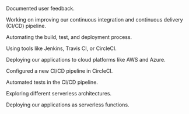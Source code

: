 Documented user feedback.

Working on improving our continuous integration and continuous delivery (CI/CD) pipeline.

Automating the build, test, and deployment process.

Using tools like Jenkins, Travis CI, or CircleCI.

Deploying our applications to cloud platforms like AWS and Azure.

Configured a new CI/CD pipeline in CircleCI.

Automated tests in the CI/CD pipeline.

Exploring different serverless architectures.

Deploying our applications as serverless functions.